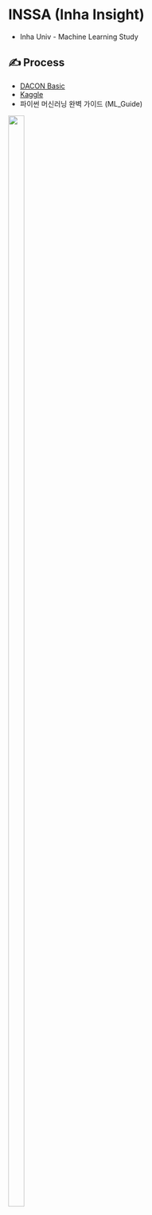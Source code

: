 # INSSA (Inha Insight)
* Inha Univ - Machine Learning Study

## ✍ Process
* [DACON Basic](https://dacon.io/)
* [Kaggle](https://www.kaggle.com/)
* 파이썬 머신러닝 완벽 가이드 (ML_Guide)
<img src="https://github.com/Park-taenam/Kaggle_HousePrice/blob/main/image/preprocessing.png" width="25%" height="75%"/>
